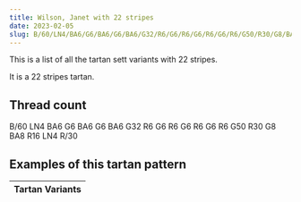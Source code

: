 ```yaml
---
title: Wilson, Janet with 22 stripes
date: 2023-02-05
slug: B/60/LN4/BA6/G6/BA6/G6/BA6/G32/R6/G6/R6/G6/R6/G6/R6/G50/R30/G8/BA8/R16/LN4/R/30
---
```

This is a list of all the tartan sett variants with 22 stripes.

It is a 22 stripes tartan.


## Thread count
B/60 LN4 BA6 G6 BA6 G6 BA6 G32 R6 G6 R6 G6 R6 G6 R6 G50 R30 G8 BA8 R16 LN4 R/30

## Examples of this tartan pattern

| Tartan Variants |
|---------------|
